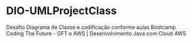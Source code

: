 # DIO-UMLProjectClass
Desafio Diagrama de Classe e codificação conforme aulas Bootcamp  Coding The Future - GFT e AWS | Desenvolvimento Java com Cloud AWS 
